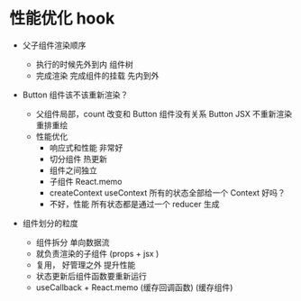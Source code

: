 # 性能优化 hook

- 父子组件渲染顺序
  - 执行的时候先外到内 组件树
  - 完成渲染 完成组件的挂载 先内到外
- Button 组件该不该重新渲染？

  - 父组件局部，count 改变和 Button 组件没有关系
    Button JSX 不重新渲染 重排重绘
  - 性能优化
    - 响应式和性能 非常好
    - 切分组件 热更新
    - 组件之间独立
    - 子组件 React.memo
    - createContext useContext 所有的状态全部给一个 Context 好吗？
    - 不好，性能 所有状态都是通过一个 reducer 生成

- 组件划分的粒度
  - 组件拆分 单向数据流
  - 就负责渲染的子组件 (props + jsx )
  - 复用， 好管理之外 提升性能
  - 状态更新后组件函数要重新运行
  - useCallback + React.memo
    (缓存回调函数) (缓存组件)
